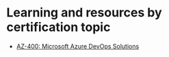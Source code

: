 # Learning and resources by certification topic

 
  * [AZ-400: Microsoft Azure DevOps Solutions](https://github.com/gramland/azure-pub/blob/master/certifications/AZ-400.md)
